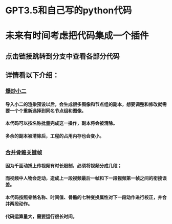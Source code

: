 # GPT3.5和自己写的python代码
# 未来有时间考虑把代码集成一个插件
## 点击链接跳转到分支中查看各部分代码
## 详情看以下介绍：

### [爆炒小二](https://github.com/wulutuolaman-username/Python-for-Blender/tree/%E7%88%86%E7%82%92%E5%B0%8F%E4%BA%8C)
#### 导入小二的渲染预设以后，会生成很多图像和节点组的副本，想要调整和修改就需要一个个重新选择到同名节点组和图像。
#### 本代码可以按名称批量完成这一操作，副本将会被清除。
#### 多余的副本被清除后，工程的占用内存也会变小。
##
### [合并骨骼关键帧](https://github.com/wulutuolaman-username/Python-for-Blender/tree/%E5%90%88%E5%B9%B6%E9%AA%A8%E9%AA%BC%E5%85%B3%E9%94%AE%E5%B8%A7)
#### 因为千面动捕上传视频有时长限制，必须将视频分成几段；
#### 而视频中人物会走动，造成上一段视频最后一帧和下一段视频第一帧之间的衔接误差。
#### 本代码按照骨骼名称、时间值、骨骼的七种变换属性对下一段动作进行校正，并合并两段动作。
#### 代码运算量大，需要运行很长时间。
